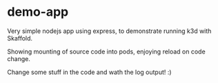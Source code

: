 # demo-app

Very simple nodejs app using express, to demonstrate running k3d with Skaffold.

Showing mounting of source code into pods, enjoying reload on code change.

Change some stuff in the code and wath the log output! :)
